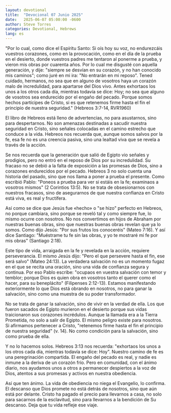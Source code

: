 ```yaml
---
layout: devotional
title:  "Devocional 07 Junio 2025"
date:   2025-06-07 05:00:00 -0600
author: Steve Torres
categories: Devotional, Hebrews
lang: es
---
```


<div class="scripture">
  "Por lo cual, como dice el Espíritu Santo: Si oís hoy su voz, no endurezcáis vuestros corazones, como en la provocación, como en el día de la prueba en el desierto, donde vuestros padres me tentaron al ponerme a prueba, y vieron mis obras por cuarenta años. Por lo cual me disgusté con aquella generación, y dije: "siempre se desvían en su corazón, y no han conocido mis caminos"; como juré en mi ira: "No entrarán en mi reposo". Tened cuidado, hermanos, no sea que en alguno de vosotros haya un corazón malo de incredulidad, para apartarse del Dios vivo. Antes exhortaos los unos a los otros cada día, mientras todavía se dice: Hoy; no sea que alguno de vosotros sea endurecido por el engaño del pecado. Porque somos hechos partícipes de Cristo, si es que retenemos firme hasta el fin el principio de nuestra seguridad." (Hebreos 3:7-14, RVR1960)
</div>

El libro de Hebreos está lleno de advertencias, no para asustarnos, sino para despertarnos. No son amenazas destinadas a sacudir nuestra seguridad en Cristo, sino señales colocadas en el camino estrecho que conduce a la vida. Hebreos nos recuerda que, aunque somos salvos por la fe, esa fe no es una creencia pasiva, sino una lealtad viva que se revela a través de la acción.

Se nos recuerda que la generación que salió de Egipto vio señales y prodigios, pero no entró en el reposo de Dios por su incredulidad. Su fracaso no se debió a la falta de exposición a las promesas de Dios, sino a corazones endurecidos por el pecado. Hebreos 3 no solo cuenta una historia del pasado, sino que nos llama a poner a prueba el presente. Como escribió Pablo: "Poneos a prueba para ver si estáis en la fe; examinaos a vosotros mismos" (2 Corintios 13:5). No se trata de obsesionarnos con nuestros fracasos, sino de asegurarnos de que nuestra confianza en Cristo está viva, es real y fructífera.

Así como se dice que Jesús fue «hecho» o "se hizo" perfecto en Hebreos, no porque cambiara, sino porque se reveló tal y como siempre fue, lo mismo ocurre con nosotros. No nos convertimos en hijos de Abraham por nuestras buenas obras, sino que nuestras buenas obras revelan que ya lo somos. Como dijo Jesús: "Por sus frutos los conoceréis" (Mateo 7:16). Y así dice Santiago: "Muéstrame tu fe sin las obras, y yo te mostraré mi fe por mis obras" (Santiago 2:18).

Este tipo de vida, arraigada en la fe y revelada en la acción, requiere perseverancia. El mismo Jesús dijo: "Pero el que persevere hasta el fin, ese será salvo" (Mateo 24:13). La verdadera salvación no es un momento fugaz en el que se recita una oración, sino una vida de confianza segura y continua. Por eso Pablo escribe: "ocupaos en vuestra salvación con temor y temblor; porque Dios es quien obra en vosotros tanto el querer como el hacer, para su beneplácito" (Filipenses 2:12-13). Estamos manifestando exteriormente lo que Dios está obrando en nosotros, no para ganar la salvación, sino como una muestra de su poder transformador.

No se trata de ganar la salvación, sino de vivir en la verdad de ella. Los que fueron sacados de Egipto murieron en el desierto porque sus vidas traicionaron sus corazones incrédulos. Aunque la llamada era a la Tierra Prometida, no solo a salir de Egipto. El mismo peligro existe para nosotros. Si afirmamos pertenecer a Cristo, "retenemos firme hasta el fin el principio de nuestra seguridad" (v. 14). No como condición para la salvación, sino como prueba de ella. 

Y no lo hacemos solos. Hebreos 3:13 nos recuerda: "exhortaos los unos a los otros cada día, mientras todavía se dice: Hoy". Nuestro camino de fe es una peregrinación compartida. El engaño del pecado es real, y nadie es inmune a la deriva de un corazón frío. Pero en comunidad, con el ánimo diario, nos ayudamos unos a otros a permanecer despiertos a la voz de Dios, atentos a sus promesas y activos en nuestra obediencia.

Así que ten ánimo. La vida de obediencia no niega el Evangelio, lo confirma. El descanso que Dios promete no está detrás de nosotros, sino que aún está por delante. Cristo ha pagado el precio para llevarnos a casa, no solo para sacarnos de la esclavitud, sino para llevarnos a la bendición de Su descanso. Deja que tu vida refleje ese viaje. 